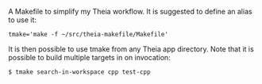 A Makefile to simplify my Theia workflow.  It is suggested to define an alias
to use it:

    tmake='make -f ~/src/theia-makefile/Makefile'

It is then possible to use tmake from any Theia app directory.  Note that it is
possible to build multiple targets in on invocation:

    $ tmake search-in-workspace cpp test-cpp
